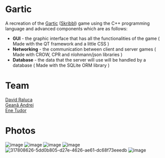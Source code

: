 # Gartic
A recreation of the [Gartic](https://gartic.io) ([Skribbl](https://skribbl.io)) game using the C++ programming language and advanced components which are as follows:
<ul>
  <li>
    <strong>GUI</strong> - the graphic interface that has all the functionalities of the game ( Made with the QT framework and a little CSS )
  </li>
  <li>
    <strong>Networking</strong> - the communication between client and server games ( Made with CROW, CPR and nlohmann/json libraries )
  </li>
  <li>
    <strong>Database</strong> - the data that the server will use will be handled by a database ( Made with the SQLite ORM library )
  </li>
</ul>

# Team 
[David Raluca](https://github.com/RalucaDavid) \
[Geană Andrei](https://github.com/Andrei-Geana) \
[Ene Tudor](https://github.com/7uddy) 

# Photos
![image](https://github.com/RalucaDavid/Gartic/assets/117584603/bcbe3a9d-62b9-46b9-b4ea-cdc57868d399)
![image](https://github.com/RalucaDavid/Gartic/assets/117584603/2d24a678-6e35-4579-ab00-0a1284d52cf5)
![image](https://github.com/RalucaDavid/Gartic/assets/117584603/a65659ec-1b57-4064-baa1-ce8f8f917723)
![image](https://github.com/RalucaDavid/Gartic/assets/117584603/1be84539-99ea-47aa-9172-95492733455a)
![317808626-5dd0b805-d27e-4626-ae61-dc68f73eeedb](https://github.com/RalucaDavid/Gartic/assets/117584603/15b777d2-b032-47fd-9abe-09a3a10eadfb)
![image](https://github.com/RalucaDavid/Gartic/assets/117584603/ee45f83c-60c1-4c6a-871e-48a60fa6731a)


